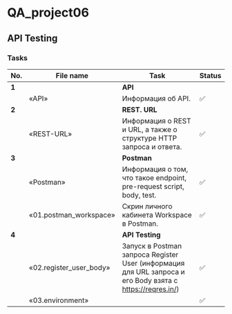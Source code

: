 # QA_project06
API Testing
 ---
 
 <h3>Tasks</h3>
 
| No. | File name | Task | Status |
| --- | ----------------------| --------------------------------------------------------------------------- | ------ |
| **1** |  | **API** | |
| | «API» | Информация об API.                                                          | ✅ |
| **2** |  | **REST. URL** | |
| | «REST-URL»  | Информация о REST и URL, а также о структуре HTTP запроса и ответа. | ✅ |
| **3** |  | **Postman** | |
| | «Postman» | Информация о том, что такое endpoint, pre-request script, body, test. | ✅ |
| | «01.postman_workspace»| Скрин личного кабинета Workspace в Postman. | ✅ |
| **4** | | **API Testing** | |
| |«02.register_user_body»| Запуск в Postman запроса Register User (информация для URL запроса и его Body взята с https://reqres.in/) | ✅ |
| | «03.environment» | | ✅ |
